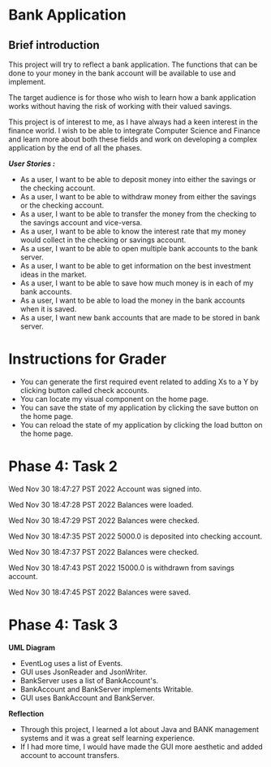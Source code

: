 # Bank Application

## Brief introduction
This project will try to reflect a bank application. The functions that can be done to your money in the bank account will be
available to use and implement. 

The target audience is for those who wish to learn how a bank application works without having the risk of working with their valued savings.

This project is of interest to me, as I have always had a keen interest in the finance world. I wish to be able to integrate Computer Science and Finance and learn more about both these fields
and work on developing a complex application by the end of all the phases.

***User Stories :***
- As a user, I want to be able to deposit money into either the savings or the checking account.
- As a user, I want to be able to withdraw money from either the savings or the checking account.
- As a user, I want to be able to transfer the money from the checking to the savings account and vice-versa.
- As a user, I want to be able to know the interest rate that my money would collect in the checking or savings account.
- As a user, I want to be able to open multiple bank accounts to the bank server.
- As a user, I want to be able to get information on the best investment ideas in the market.
- As a user, I want to be able to save how much money is in each of my bank accounts.
- As a user, I want to be able to load the money in the bank accounts when it is saved.
- As a user, I want new bank accounts that are made to be stored in bank server.

# Instructions for Grader

- You can generate the first required event related to adding Xs to a Y by clicking button called check accounts.
- You can locate my visual component on the home page.
- You can save the state of my application by clicking the save button on the home page.
- You can reload the state of my application by clicking the load button on the home page.


# Phase 4: Task 2
Wed Nov 30 18:47:27 PST 2022
Account was signed into.


Wed Nov 30 18:47:28 PST 2022
Balances were loaded.


Wed Nov 30 18:47:29 PST 2022
Balances were checked.


Wed Nov 30 18:47:35 PST 2022
5000.0 is deposited into checking account.


Wed Nov 30 18:47:37 PST 2022
Balances were checked.


Wed Nov 30 18:47:43 PST 2022
15000.0 is withdrawn from savings account.


Wed Nov 30 18:47:45 PST 2022
Balances were saved.


# Phase 4: Task 3
**UML Diagram**
- EventLog uses a list of Events.
- GUI uses JsonReader and JsonWriter.
- BankServer uses a list of BankAccount's.
- BankAccount and BankServer implements Writable.
- GUI uses BankAccount and BankServer.

**Reflection**
- Through this project, I learned a lot about Java and BANK management systems and it was a great self learning experience.
- If I had more time, I would have made the GUI more aesthetic and added account to account transfers.